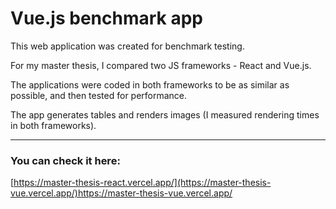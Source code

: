 # Vue.js benchmark app

This web application was created for benchmark testing. 

For my master thesis, I compared two JS frameworks - React and Vue.js. 

The applications were coded in both frameworks to be as similar as possible, and then tested for performance.

The app generates tables and renders images (I measured rendering times in both frameworks).

---

### You can check it here:

[https://master-thesis-react.vercel.app/](https://master-thesis-vue.vercel.app/)https://master-thesis-vue.vercel.app/

